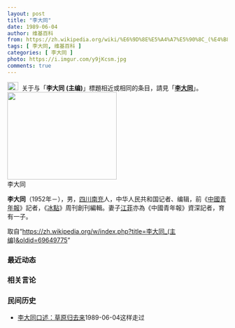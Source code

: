 ```yaml
---
layout: post
title: "李大同"
date: 1989-06-04
author: 维基百科
from: https://zh.wikipedia.org/wiki/%E6%9D%8E%E5%A4%A7%E5%90%8C_(%E4%B8%BB%E7%BC%96)
tags: [ 李大同, 维基百科 ]
categories: [ 李大同 ]
photo: https://i.imgur.com/y9jKcsm.jpg
comments: true
---
```

<div class="mw-parser-output"><div role="note" class="hatnote navigation-not-searchable"><a href="/wiki/Wikipedia:%E6%B6%88%E6%AD%A7%E4%B9%89" title="Wikipedia:消歧义"><img alt="Disambig gray.svg" src="//upload.wikimedia.org/wikipedia/commons/thumb/5/5f/Disambig_gray.svg/25px-Disambig_gray.svg.png" decoding="async" width="25" height="19" srcset="//upload.wikimedia.org/wikipedia/commons/thumb/5/5f/Disambig_gray.svg/38px-Disambig_gray.svg.png 1.5x, //upload.wikimedia.org/wikipedia/commons/thumb/5/5f/Disambig_gray.svg/50px-Disambig_gray.svg.png 2x" data-file-width="220" data-file-height="168"></a><style data-mw-deduplicate="TemplateStyles:r74069148">body:not(.skin-minerva) .mw-parser-output .ifmobile>.mobile{display:none}body.skin-minerva .mw-parser-output .ifmobile>.nomobile{display:inherit;display:initial}</style><span class="ifmobile"><span class="nomobile">&nbsp;&nbsp;</span><span class="mobile"></span></span>关于与「<b>李大同 (主编)</b>」標題相近或相同的条目，請見「<b><a href="/wiki/%E6%9D%8E%E5%A4%A7%E5%90%8C" class="mw-disambig" title="李大同">李大同</a></b>」。</div>
<div class="thumb tright"><div class="thumbinner" style="width:252px;"><a href="/wiki/File:Voa_chinese_Li_Datong_28jun07_300.jpg" class="image"><img alt="" src="//upload.wikimedia.org/wikipedia/commons/thumb/4/46/Voa_chinese_Li_Datong_28jun07_300.jpg/250px-Voa_chinese_Li_Datong_28jun07_300.jpg" decoding="async" width="250" height="200" class="thumbimage" srcset="//upload.wikimedia.org/wikipedia/commons/4/46/Voa_chinese_Li_Datong_28jun07_300.jpg 1.5x" data-file-width="300" data-file-height="240"></a>  <div class="thumbcaption"><div class="magnify"><a href="/wiki/File:Voa_chinese_Li_Datong_28jun07_300.jpg" class="internal" title="放大"></a></div>李大同</div></div></div>
<p><b>李大同</b>（1952年<span class="useeditintro" title="Template:BLP editintro">－</span>），男，<a href="/wiki/%E5%9B%9B%E5%B7%9D%E7%9C%81" title="四川省">四川</a><a href="/wiki/%E5%8D%97%E5%85%85%E5%B8%82" title="南充市">南充</a>人，中华人民共和国记者、编辑，前《<a href="/wiki/%E4%B8%AD%E5%9B%BD%E9%9D%92%E5%B9%B4%E6%8A%A5" title="中国青年报">中國青年報</a>》記者，《<a href="/wiki/%E5%86%B0%E7%82%B9_(%E4%B8%AD%E5%9B%BD%E9%9D%92%E5%B9%B4%E6%8A%A5)" title="冰点 (中国青年报)">冰點</a>》周刊創刊編輯。妻子<a href="/w/index.php?title=%E6%B1%9F%E8%8F%B2&amp;action=edit&amp;redlink=1" class="new" title="江菲（页面不存在）">江菲</a>亦為《中國青年報》資深記者，育有一子。
</p>
</div><!--esi <esi:include src="/esitest-fa8a495983347898/content" /> --><noscript><img src="//zh.wikipedia.org/wiki/Special:CentralAutoLogin/start?type=1x1" alt="" title="" width="1" height="1" style="border: none; position: absolute;"></noscript>
<div class="printfooter" data-nosnippet="">取自“<a dir="ltr" href="https://zh.wikipedia.org/w/index.php?title=李大同_(主编)&amp;oldid=69649775">https://zh.wikipedia.org/w/index.php?title=李大同_(主编)&amp;oldid=69649775</a>”</div><div id="recent-news"><h3>最近动态</h3><ul></ul></div><div id="open-opinion"><h3>相关言论</h3><ul></ul></div><div id="mjls-record"><h3>民间历史</h3><ul><li><a href="https://nodebe4.github.io/mjlsh/1989-06-04/%E6%9D%8E%E5%A4%A7%E5%90%8C%E5%8F%A3%E8%BF%B0-%E8%8D%89%E5%8E%9F%E5%BD%92%E5%8E%BB%E6%9D%A5/" title="李大同口述">李大同口述：草原归去来</a><time>1989-06-04</time><a class="tag">这样走过</a></li>
</ul></div>